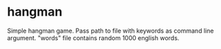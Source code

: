 # hangman

Simple hangman game. Pass path to file with keywords as command line argument. "words" file contains random 1000 english words.
